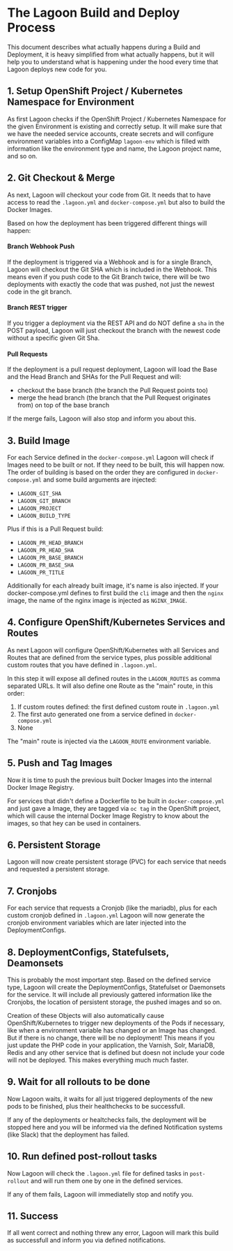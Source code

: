 # The Lagoon Build and Deploy Process

This document describes what actually happens during a Build and Deployment, it is heavy simplified from what actually happens, but it will help you to understand what is happening under the hood every time that Lagoon deploys new code for you.

## 1. Setup OpenShift Project / Kubernetes Namespace for Environment

As first Lagoon checks if the OpenShift Project / Kubernetes Namespace for the given Environment is existing and correctly setup. It will make sure that we have the needed service accounts, create secrets and will configure environment variables into a ConfigMap `lagoon-env` which is filled with information like the environment type and name, the Lagoon project name, and so on.

## 2. Git Checkout & Merge

As next, Lagoon will checkout your code from Git. It needs that to have access to read the `.lagoon.yml` and `docker-compose.yml` but also to build the Docker Images.

Based on how the deployment has been triggered different things will happen:

#### Branch Webhook Push

If the deployment is triggered via a Webhook and is for a single Branch, Lagoon will checkout the Git SHA which is included in the Webhook. This means even if you push code to the Git Branch twice, there will be two deployments with exactly the code that was pushed, not just the newest code in the git branch.

#### Branch REST trigger

If you trigger a deployment via the REST API and do NOT define a `sha` in the POST payload, Lagoon will just checkout the branch with the newest code without a specific given Git Sha.

#### Pull Requests

If the deployment is a pull request deployment, Lagoon will load the Base and the Head Branch and SHAs for the Pull Request and will:

- checkout the base branch (the branch the Pull Request points too)
- merge the head branch (the branch that the Pull Request originates from) on top of the base branch

If the merge fails, Lagoon will also stop and inform you about this.

## 3. Build Image

For each Service defined in the `docker-compose.yml` Lagoon will check if Images need to be built or not. If they need to be built, this will happen now. The order of building is based on the order they are configured in `docker-compose.yml` and some build arguments are injected:

- `LAGOON_GIT_SHA`
- `LAGOON_GIT_BRANCH`
- `LAGOON_PROJECT`
- `LAGOON_BUILD_TYPE`

Plus if this is a Pull Request build:

- `LAGOON_PR_HEAD_BRANCH`
- `LAGOON_PR_HEAD_SHA`
- `LAGOON_PR_BASE_BRANCH`
- `LAGOON_PR_BASE_SHA`
- `LAGOON_PR_TITLE`

Additionally for each already built image, it's name is also injected. If your docker-compose.yml defines to first build the `cli` image and then the `nginx` image, the name of the nginx image is injected as `NGINX_IMAGE`.

## 4. Configure OpenShift/Kubernetes Services and Routes

As next Lagoon will configure OpenShift/Kubernetes with all Services and Routes that are defined from the service types, plus possible additional custom routes that you have defined in `.lagoon.yml`.

In this step it will expose all defined routes in the `LAGOON_ROUTES` as comma separated URLs. It will also define one Route as the "main" route, in this order:

1. If custom routes defined: the first defined custom route in `.lagoon.yml`
2. The first auto generated one from a service defined in `docker-compose.yml`
3. None

The "main" route is injected via the `LAGOON_ROUTE` environment variable.

## 5. Push and Tag Images

Now it is time to push the previous built Docker Images into the internal Docker Image Registry.

For services that didn't define a Dockerfile to be built in `docker-compose.yml` and just gave a Image, they are tagged via `oc tag` in the OpenShift project, which will cause the internal Docker Image Registry to know about the images, so that hey can be used in containers.

## 6. Persistent Storage

Lagoon will now create persistent storage (PVC) for each service that needs and requested a persistent storage.

## 7. Cronjobs

For each service that requests a Cronjob (like the mariadb), plus for each custom cronjob defined in `.lagoon.yml` Lagoon will now generate the cronjob environment variables which are later injected into the DeploymentConfigs.

## 8. DeploymentConfigs, Statefulsets, Deamonsets

This is probably the most important step. Based on the defined service type, Lagoon will create the DeploymentConfigs, Statefulset or Daemonsets for the service.
It will include all previously gattered information like the Cronjobs, the location of persistent storage, the pushed images and so on.

Creation of these Objects will also automatically cause OpenShift/Kubernetes to trigger new deployments of the Pods if necessary, like when a environment variable has changed or an Image has changed. But if there is no change, there will be no deployment! This means if you just update the PHP code in your application, the Varnish, Solr, MariaDB, Redis and any other service that is defined but doesn not include your code will not be deployed. This makes everything much much faster.

## 9. Wait for all rollouts to be done

Now Lagoon waits, it waits for all just triggered deployments of the new pods to be finished, plus their healthchecks to be successfull.

If any of the deployments or healtchecks fails, the deployment will be stopped here and you will be informed via the defined Notification systems (like Slack) that the deployment has failed.

## 10. Run defined post-rollout tasks

Now Lagoon will check the `.lagoon.yml` file for defined tasks in `post-rollout` and will run them one by one in the defined services.

If any of them fails, Lagoon will immediatelly stop and notify you.

## 11. Success

If all went correct and nothing threw any error, Lagoon will mark this build as successfull and inform you via defined notifications.
